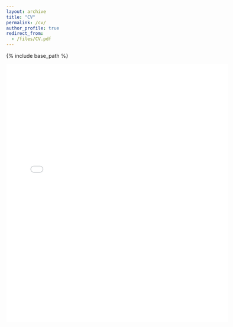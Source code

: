 ```yaml
---
layout: archive
title: "CV"
permalink: /cv/
author_profile: true
redirect_from:
  - /files/CV.pdf
---
```


{% include base_path %}

<embed src="{{ site.baseurl }}/files/CV.pdf" width="600" height="700" type='application/pdf'>

